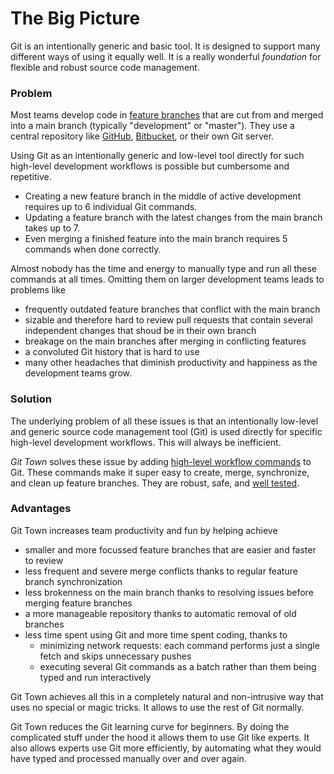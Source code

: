 # The Big Picture

Git is an intentionally generic and basic tool.
It is designed to support many different ways of using it equally well.
It is a really wonderful *foundation* for flexible and robust source code management.


### Problem

Most teams develop code in [feature branches](https://www.atlassian.com/git/tutorials/comparing-workflows/feature-branch-workflow) that are cut from and merged into a main branch (typically "development" or "master").
They use a central repository like [GitHub](http://github.com/), [Bitbucket](https://bitbucket.org/), or their own Git server.

Using Git as an intentionally generic and low-level tool directly for such high-level development workflows is possible but cumbersome and repetitive.

* Creating a new feature branch in the middle of active development requires up to 6 individual Git commands.
* Updating a feature branch with the latest changes from the main branch takes up to 7.
* Even merging a finished feature into the main branch requires 5 commands when done correctly.

Almost nobody has the time and energy to manually type and run all these commands at all times.
Omitting them on larger development teams leads to problems like

* frequently outdated feature branches that conflict with the main branch
* sizable and therefore hard to review pull requests that contain several independent changes that shoud be in their own branch
* breakage on the main branches after merging in conflicting features
* a convoluted Git history that is hard to use
* many other headaches that diminish productivity and happiness as the development teams grow.


### Solution
The underlying problem of all these issues is that an intentionally low-level and generic source code management tool (Git) is used directly for specific high-level development workflows.
This will always be inefficient.

_Git Town_ solves these issue by adding [high-level workflow commands](../readme.md#commands) to Git.
These commands make it super easy to create, merge, synchronize, and clean up feature branches.
They are robust, safe, and [well tested](https://github.com/Originate/git-town/tree/master/features).



### Advantages

Git Town increases team productivity and fun by helping achieve

* smaller and more focussed feature branches that are easier and faster to review
* less frequent and severe merge conflicts thanks to regular feature branch synchronization
* less brokenness on the main branch thanks to resolving issues before merging feature branches
* a more manageable repository thanks to automatic removal of old branches
* less time spent using Git and more time spent coding, thanks to
  * minimizing network requests: each command performs just a single fetch and skips unnecessary pushes
  * executing several Git commands as a batch rather than them being typed and run interactively

Git Town achieves all this in a completely natural and non-intrusive way that uses no special or magic tricks.
It allows to use the rest of Git normally.

Git Town reduces the Git learning curve for beginners. By doing the complicated stuff under the hood it allows them to use Git like experts.
It also allows experts use Git more efficiently, by automating what they would have typed and processed manually over and over again.
